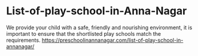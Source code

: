 # List-of-play-school-in-Anna-Nagar
We provide your child with a safe, friendly and nourishing environment, it is important to ensure that the shortlisted play   schools match the requirements. https://preschoolinannanagar.com/list-of-play-school-in-annanagar/
